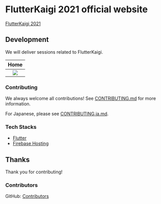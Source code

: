 # FlutterKaigi 2021 official website

[FlutterKaigi 2021](https://flutterkaigi.jp)

## Development

We will deliver sessions related to FlutterKaigi.

|Home|
|:---:|
|![](https://i.imgur.com/8A2tHCP.jpg)|

### Contributing

We always welcome all contributions! See [CONTRIBUTING.md](./CONTRIBUTING.md) for more information.

For Japanese, please see [CONTRIBUTING.ja.md](./CONTRIBUTING.ja.md).

### Tech Stacks

- [Flutter](https://flutter.dev/)
- [Firebase Hosting](https://firebase.google.com/docs/hosting)

## Thanks

Thank you for contributing!

### Contributors

GitHub: [Contributors](https://github.com/FlutterKaigi/confwebsite2021/graphs/contributors)
